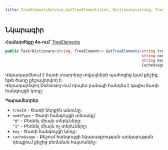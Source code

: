 ```yaml
---
title: TreeElementsService.GetTreeElements(int, Dictionary<string, TreeElement>, bool, bool) մեթոդ  
---
```


## Նկարագիր

**Համարժեքը 4x-ում՝** [TreeElements](https://armsoft.github.io/as4x-docs/HTM/ProgrGuide/Functions/Functions/DocumentsCirculation/TreeElements.html)

```c#
public Task<Dictionary<string, TreeElement>> GetTreeElements(string treeId, 
                                                             string nodeType = null, 
                                                             string key = null, 
                                                             CacheUsage cacheUsage = CacheUsage.Use);
```

Վերադարձնում է ծառի տարրերը տվյալների պահոցից կամ քեշից, եթե ծառը քեշավորվող է։  
Վերադարձվող Dictionary-ում որպես բանալի հանդես է գալիս ծառի հանգույցի կոդը։

**Պարամետրեր**

* `treeId` - Ծառի ներքին անունը։
* `nodeType` - Ծառի հանգույցի տեսակը՝  
    `"0"` - Բեռնել միայն տերևները։  
    `"1"` - Բեռնել միայն ոչ տերևները։  
* `key` - Ծառի հանգույցի կոդը։
* `cacheUsage` - Քեշում հանգույցի նկարագրության առկայության դեպքում քեշից բեռնման հայտանիշ։ 

